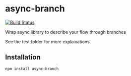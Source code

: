 async-branch
============
[![Build Status](https://travis-ci.org/allevo/async-branch.svg?branch=master)](https://travis-ci.org/allevo/async-branch)


Wrap async library to describe your flow through branches

See the test folder for more explainations.

Installation
------------

    npm install async-branch
